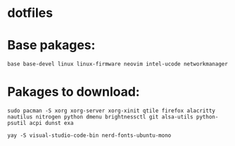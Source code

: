# dotfiles

# Base pakages:

```
base base-devel linux linux-firmware neovim intel-ucode networkmanager
```


# Pakages to download:

```
sudo pacman -S xorg xorg-server xorg-xinit qtile firefox alacritty nautilus nitrogen python dmenu brightnessctl git alsa-utils python-psutil acpi dunst exa
```

```
yay -S visual-studio-code-bin nerd-fonts-ubuntu-mono
```
